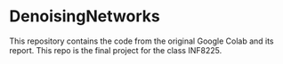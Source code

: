 # DenoisingNetworks
This repository contains the code from the original Google Colab and its report. This repo is the final project for the class INF8225.
